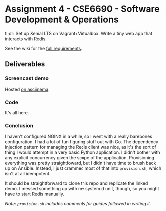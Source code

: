 # Assignment 4 - CSE6690 - Software Development & Operations
tl;dr: Set up Xenial LTS on Vagrant+Virtualbox. Write a tiny web app that interacts with Redis.

See the wiki for the [full requirements](https://github.com/eenblam/devops-proj-4/wiki).

## Deliverables

### Screencast demo
Hosted [on asciinema](https://asciinema.org/a/psBuGLWEJVApniFm2aTige3G0).

### Code
It's all here.

### Conclusion
I haven't configured NGINX in a while, so I went with a really barebones configuration. I had a lot of fun figuring stuff out with Go. The dependency injection pattern for managing the Redis client was nice, as it's the sort of thing I would attempt in a very basic Python application. I didn't bother with any explicit concurrency given the scope of the application. Provisioning everything was pretty straightfoward, but I didn't have time to brush back up on Ansible. Instead, I just crammed most of that into `provision.sh`, which isn't at all idempotent.

It should be straightforward to clone this repo and replicate the linked demo. I messed something up with my system.d unit, though, so you might have to start Redis manually.

*Note: `provision.sh` includes comments for guides followed in writing it.*
